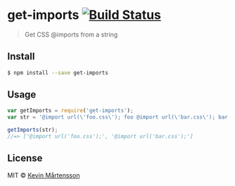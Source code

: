 # get-imports [![Build Status](http://img.shields.io/travis/kevva/get-imports.svg?style=flat)](https://travis-ci.org/kevva/get-imports)

> Get CSS @imports from a string

## Install

```sh
$ npm install --save get-imports
```

## Usage

```js
var getImports = require('get-imports');
var str = '@import url(\'foo.css\'); foo @import url(\'bar.css\'); bar';

getImports(str);
//=> ['@import url('foo.css');', '@import url('bar.css');']
```

## License

MIT © [Kevin Mårtensson](http://kevinmartensson.com)
